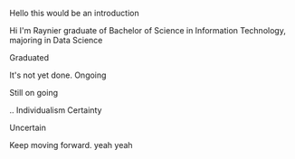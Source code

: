 Hello this would be an introduction

Hi I'm Raynier graduate of Bachelor of Science in Information Technology, majoring in Data Science

Graduated 

It's not yet done. 
Ongoing

Still on going

..
Individualism
Certainty

Uncertain 

Keep moving forward.
yeah
yeah